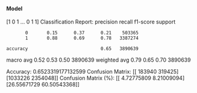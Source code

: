 #### Model
[1 0 1 ... 0 1 1]
Classification Report:
              precision    recall  f1-score   support

           0       0.15      0.37      0.21    503365
           1       0.88      0.69      0.78   3387274

    accuracy                           0.65   3890639
   macro avg       0.52      0.53      0.50   3890639
weighted avg       0.79      0.65      0.70   3890639

Accuracy: 0.6523319177132599
Confusion Matrix:
[[ 183940  319425]
 [1033226 2354048]]
Confusion Matrix (%):
[[ 4.72775809  8.21009094]
 [26.55671729 60.50543368]]
